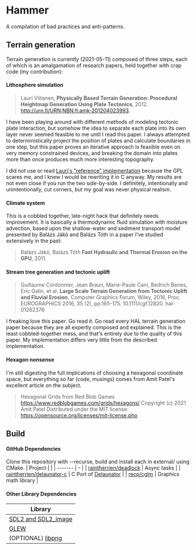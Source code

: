 # Hammer

A compilation of bad practices and anti-patterns.

## Terrain generation
Terrain generation is currently (2021-05-11) composed of three steps, each of which is an amalgamation of research papers, held together with crap code (my contribution):

#### Lithosphere simulation
> Lauri Viitanen, **Physically Based Terrain Generation: Procedural Heightmap Generation Using Plate Tectonics**, 2012. http://urn.fi/URN:NBN:fi:amk-201204023993.

I have been playing around with different methods of modeling tectonic plate interaction, but somehow the idea to separate each plate into its own layer never seemed feasible to me until I read this paper. I always attempted to deterministically project the position of plates and calculate boundaries in one step, but this paper proves an iterative approach is feasible even on very memory constrained devices, and breaking the domain into plates more than once produces much more interesting topography.

I did not use or read [Lauri's "reference" implementation](https://sourceforge.net/projects/platec/) because the GPL scares me, and I knew I would be rewriting it in C anyway. My results are not even close if you run the two side-by-side. I definitely, intentionally and unintentionally, cut corners, but my goal was never physical realism.

#### Climate system
This is a cobbled together, late-night hack that definitely needs improvement. It is basically a thermodynamic fluid simulation with moisture advection, based upon the shallow-water and sediment transport model presented by Balázs Jákó and Balázs Tóth in a paper I've studied extensively in the past:
> Balázs Jákó, Balázs Tóth **Fast Hydraulic and Thermal Erosion on the GPU**, 2011.

#### Stream tree generation and tectonic uplift
> Guillaume Cordonnier, Jean Braun, Marie-Paule Cani, Bedrich Benes, Eric Galin, et al. **Large Scale Terrain Generation from Tectonic Uplift and Fluvial Erosion.** Computer Graphics Forum, Wiley, 2016, Proc. EUROGRAPHICS 2016, 35 (2), pp.165-175. 10.1111/cgf.12820. hal-01262376

I freaking love this paper. Go read it. Go read every HAL terrain generation paper because they are all expertly composed and explained. This is the least cobbled-together mess, and that's entirely due to the quality of this paper. My implementation differs very little from the described implementation.

#### Hexagon nonsense
I'm still digesting the full implications of choosing a hexagonal coordinate space, but everything so far (code, musings) comes from Amit Patel's excellent article on the subject.
> Hexagonal Grids from Red Blob Games
> https://www.redblobgames.com/grids/hexagons/
> Copyright (c) 2021 Amit Patel
> Distributed under the MIT license:
> https://opensource.org/licenses/mit-license.php

## Build

#### GitHub Dependencies
Clone this repository with --recurse, build and install each in external/ using CMake.
| Project | |
| ------- | - |
| [raintherrien/deadlock](https://github.com/raintherrien/deadlock) | Async tasks |
| [raintherrien/delaunator-c](https://github.com/raintherrien/delaunator-c) | C Port of [Delaunator](https://github.com/mapbox/delaunator) |
| [recp/cglm](https://github.com/recp/cglm) | Graphics math library |

#### Other Library Dependencies
| Library |
| ------- |
| [SDL2 and SDL2_image](https://www.libsdl.org/) |
| [GLEW](http://glew.sourceforge.net/) |
| (OPTIONAL) [libpng](http://www.libpng.org/pub/png/libpng.html) |
